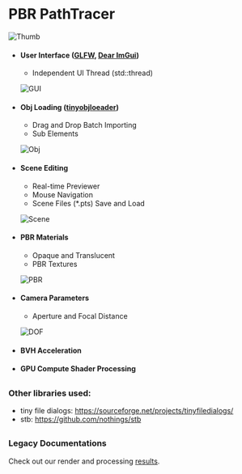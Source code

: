 # PBR PathTracer

![Thumb](https://github.com/JCSaltFish/PathTracing/blob/master/doc/thumb.png)
* #### User Interface ([GLFW](https://github.com/glfw/glfw), [Dear ImGui](https://github.com/ocornut/imgui))
  * Independent UI Thread (std::thread)

  ![GUI](https://github.com/JCSaltFish/PathTracing/blob/master/doc/gui.png)

* #### Obj Loading ([tinyobjloeader](https://github.com/tinyobjloader/tinyobjloader))
  * Drag and Drop Batch Importing
  * Sub Elements

  ![Obj](https://github.com/JCSaltFish/PathTracing/blob/master/doc/obj.png)

* #### Scene Editing
  * Real-time Previewer
  * Mouse Navigation
  * Scene Files (*.pts) Save and Load

  ![Scene](https://github.com/JCSaltFish/PathTracing/blob/master/doc/scene.png)

* #### PBR Materials
  * Opaque and Translucent
  * PBR Textures

  ![PBR](https://github.com/JCSaltFish/PathTracing/blob/master/doc/pbr.png)

* #### Camera Parameters
  * Aperture and Focal Distance

  ![DOF](https://github.com/JCSaltFish/PathTracing/blob/master/doc/dof.png)

* #### BVH Acceleration
* #### GPU Compute Shader Processing

##
### Other libraries used:
* tiny file dialogs: https://sourceforge.net/projects/tinyfiledialogs/
* stb: https://github.com/nothings/stb
##
### Legacy Documentations
Check out our render and processing [results](https://github.com/JCSaltFish/PathTracing/blob/master/doc/Results.pdf).
